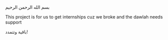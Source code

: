 بسم الله الرحمن الرحيم

This project is for us to get internships cuz we broke and the dawlah needs support

باقية وتتمدد!
